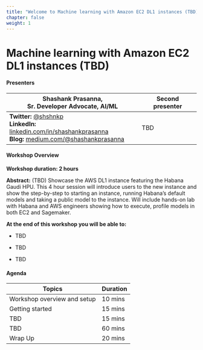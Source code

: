```yaml
---
title: "Welcome to Machine learning with Amazon EC2 DL1 instances (TBD)"
chapter: false
weight: 1
---
```


# Machine learning with Amazon EC2 DL1 instances (TBD)

#### Presenters

| Shashank Prasanna, <br>Sr. Developer Advocate, AI/ML      | Second presenter |
| ----------- | ----------- |
| **Twitter:** [@shshnkp](https://twitter.com/shshnkp)<br>**LinkedIn:** [linkedin.com/in/shashankprasanna](https://www.linkedin.com/in/shashankprasanna)<br> **Blog:** [medium.com/@shashankprasanna](https://www.medium.com/@shashankprasanna)    | TBD |

#### Workshop Overview
**Workshop duration: 2 hours**

**Abstract:** (TBD) Showcase the AWS DL1 instance featuring the Habana Gaudi HPU. This 4 hour session will introduce users to the new instance and show the step-by-step to starting an instance, running Habana’s default models and taking a public model to the instance. Will include hands-on lab with Habana and AWS engineers showing how to execute, profile models in both EC2 and Sagemaker.

**At the end of this workshop you will be able to:**

* TBD

* TBD

* TBD

#### Agenda

| Topics      | Duration |
| ----------- | ----------|
| Workshop overview and setup     | 10 mins       |  
| Getting started | 15 mins        |
| TBD | 15 mins        |
| TBD | 60 mins        |
| Wrap Up   | 20 mins        |
